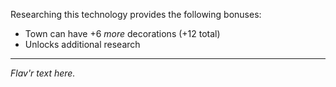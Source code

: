 Researching this technology provides the following bonuses:
* Town can have +6 _more_ decorations (+12 total)
* Unlocks additional research

---

_Flav'r text here._
